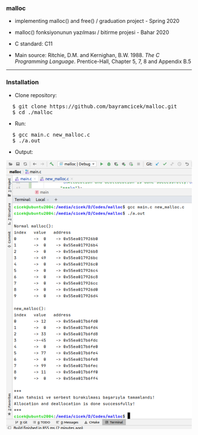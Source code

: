 ### malloc

- implementing malloc() and free() / graduation project - Spring 2020

- malloc() fonksiyonunun yazılması / bitirme projesi - Bahar 2020

- C standard: C11

- Main source: Ritchie, D.M. and Kernighan, B.W. 1988. _The C Programming Language_. 
Prentice-Hall, Chapter 5, 7, 8 and Appendix B.5

---

### Installation

- Clone repository:

<pre>
  $ git clone https://github.com/bayramcicek/malloc.git
  $ cd ./malloc
</pre>

- Run:

<pre>
  $ gcc main.c new_malloc.c
  $ ./a.out
</pre>

- Output:

![terminal_output](terminal_output.png)

